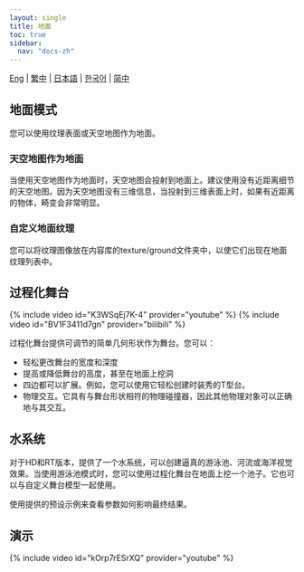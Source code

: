 ```yaml
---
layout: single
title: 地面
toc: true
sidebar:
  nav: "docs-zh"
---
```

[Eng](/dancexr/features/ground) | [繁中](/tw/dancexr/features/ground) | [日本語](/jp/dancexr/features/ground) | [한국어](/kr/dancexr/features/ground) | [简中](/zh/dancexr/features/ground)


## 地面模式
您可以使用纹理表面或天空地图作为地面。

### 天空地图作为地面
当使用天空地图作为地面时，天空地图会投射到地面上。建议使用没有近距离细节的天空地图。因为天空地图没有三维信息，当投射到三维表面上时，如果有近距离的物体，畸变会非常明显。

### 自定义地面纹理
您可以将纹理图像放在内容库的texture/ground文件夹中，以使它们出现在地面纹理列表中。

## 过程化舞台
{% include video id="K3WSqEj7K-4" provider="youtube" %}
{% include video id="BV1F3411d7gn" provider="bilibili" %}

过程化舞台提供可调节的简单几何形状作为舞台。您可以：
* 轻松更改舞台的宽度和深度
* 提高或降低舞台的高度，甚至在地面上挖洞
* 四边都可以扩展。例如，您可以使用它轻松创建时装秀的T型台。
* 物理交互。它具有与舞台形状相符的物理碰撞器，因此其他物理对象可以正确地与其交互。

## 水系统
对于HD和RT版本，提供了一个水系统，可以创建逼真的游泳池、河流或海洋视觉效果。当使用游泳池模式时，您可以使用过程化舞台在地面上挖一个池子。它也可以与自定义舞台模型一起使用。

使用提供的预设示例来查看参数如何影响最终结果。

## 演示
{% include video id="kOrp7rESrXQ" provider="youtube" %}